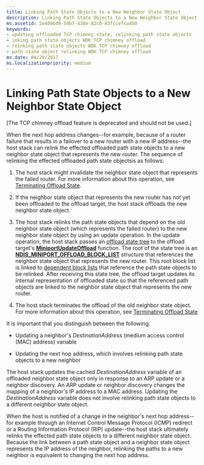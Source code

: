 ```yaml
---
title: Linking Path State Objects to a New Neighbor State Object
description: Linking Path State Objects to a New Neighbor State Object
ms.assetid: 2e4096d9-59b7-438e-82c0-83fccefca450
keywords:
- updating offloaded TCP chimney state, relinking path state objects
- inking path state objects WDK TCP chimney offload
- reinking path state objects WDK TCP chimney offload
- path state object relinking WDK TCP chimney offload
ms.date: 04/20/2017
ms.localizationpriority: medium
---
```


# Linking Path State Objects to a New Neighbor State Object


\[The TCP chimney offload feature is deprecated and should not be used.\]




When the next hop address changes--for example, because of a router failure that results in a failover to a new router with a new IP address--the host stack can relink the effected offloaded path state objects to a new neighbor state object that represents the new router. The sequence of relinking the effected offloaded path state objectsis as follows:

1.  The host stack might invalidate the neighbor state object that represents the failed router. For more information about this operation, see [Terminating Offload State](terminating-offload-state.md).

2.  If the neighbor state object that represents the new router has not yet been offloaded to the offload target, the host stack offloads the new neighbor state object.

3.  The host stack relinks the path state objects that depend on the old neighbor state object (which represents the failed router) to the new neighbor state object by using an update operation. In the update operation, the host stack passes an [offload state tree](offload-state-tree.md) to the offload target's [**MiniportUpdateOffload**](https://msdn.microsoft.com/library/windows/hardware/ff560463) function. The root of the state tree is an [**NDIS\_MINIPORT\_OFFLOAD\_BLOCK\_LIST**](https://msdn.microsoft.com/library/windows/hardware/ff566469) structure that references the neighbor state object that represents the new router. This root block list is linked to [dependent block lists](offload-block-lists.md) that reference the path state objects to be relinked. After receiving this state tree, the offload target updates its internal representation of offloaded state so that the referenced path objects are linked to the neighbor state object that represents the new router.

4.  The host stack terminates the offload of the old neighbor state object. For more information about this operation, see [Terminating Offload State](terminating-offload-state.md)

It is important that you distinguish between the following:

-   Updating a neighbor's *DestinationAddress* (medium access control (MAC) address) variable

-   Updating the next hop address, which involves relinking path state objects to a new neighbor

The host stack updates the cached *DestinationAddress* variable of an offloaded neighbor state object only in response to an ARP update or a neighbor discovery. An ARP update or neighbor discovery changes the mapping of a neighbor's IP address to a MAC address. Updating the *DestinationAddress* variable does not involve relinking path state objects to a different neighbor state object.

When the host is notified of a change in the neighbor's next hop address--for example through an Internet Control Message Protocol (ICMP) redirect or a Routing Information Protocol (RIP) update--the host stack ultimately relinks the effected path state objects to a different neighbor state object. Because the link between a path state object and a neighbor state object represents the IP address of the neighbor, relinking the paths to a new neighbor is equivalent to changing the next hop address.

 

 





